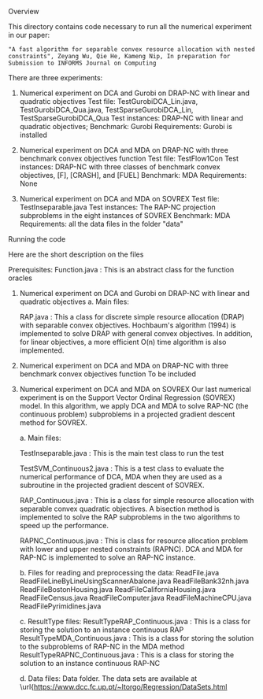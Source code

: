 Overview

This directory contains code necessary to run all the numerical experiment in our paper: 

	"A fast algorithm for separable convex resource allocation with nested constraints", Zeyang Wu, Qie He, Kameng Nip, In preparation for Submission to INFORMS Journal on Computing

There are three experiments:

1. Numerical experiment on DCA and Gurobi on DRAP-NC with linear and quadratic objectives
	Test file: TestGurobiDCA_Lin.java, TestGurobiDCA_Qua.java, TestSparseGurobiDCA_Lin, TestSparseGurobiDCA_Qua
	Test instances: DRAP-NC with linear and quadratic objectives;
	Benchmark: Gurobi
	Requirements: Gurobi is installed 

2. Numerical experiment on DCA and MDA on DRAP-NC with three benchmark convex objectives function
	Test file: TestFlow1Con
	Test instances: DRAP-NC with three classes of benchmark convex objectives, [F], [CRASH], and [FUEL]
	Benchmark: MDA
	Requirements: None

3. Numerical experiment on DCA and MDA on SOVREX 
	Test file: TestInseparable.java
	Test instances: The RAP-NC projection subproblems in the eight instances of SOVREX
	Benchmark: MDA
	Requirements: all the data files in the folder "data" 


Running the code

Here are the short description on the files

Prerequisites:
Function.java : This is an abstract class for the function oracles


1. Numerical experiment on DCA and Gurobi on DRAP-NC with linear and quadratic objectives
	a. Main files:

	RAP.java : This a class for discrete simple resource allocation (DRAP) with separable convex objectives. 
	Hochbaum's algorithm (1994) is implemented to solve DRAP with general convex objectives. 
	In addition, for linear objectives, a more efficient O(n) time algorithm is also implemented.


2. Numerical experiment on DCA and MDA on DRAP-NC with three benchmark convex objectives function
	To be included

3. Numerical experiment on DCA and MDA on SOVREX 
	Our last numerical experiment is on the Support Vector Ordinal Regression (SOVREX) model. In this algorithm, we apply DCA and MDA to solve RAP-NC (the continuous problem) subproblems in a projected gradient descent method for SOVREX. 

	

	a. Main files:

	TestInseparable.java :  This is the main test class to run the test

	TestSVM_Continuous2.java :  This is a test class to evaluate the numerical performance of DCA, MDA when they are used as a subroutine in the projected gradient descent of SOVREX.

	RAP_Continuous.java : This is a class for simple resource allocation with separable convex quadratic objectives. A bisection method is implemented to solve the RAP subproblems in the two algorithms to speed up the performance.

	RAPNC_Continuous.java : This is class for resource allocation problem with lower and upper nested constraints (RAPNC). DCA and MDA for RAP-NC is implemented to solve an RAP-NC instance.

	b. Files for reading and preprocessing the data:
	ReadFile.java
	ReadFileLineByLineUsingScannerAbalone.java
	ReadFileBank32nh.java
	ReadFileBostonHousing.java
	ReadFileCaliforniaHousing.java 
	ReadFileCensus.java 
	ReadFileComputer.java 
	ReadFileMachineCPU.java
	ReadFilePyrimidines.java		
		
	c. ResultType files: 
	ResultTypeRAP_Continuous.java : This is a class for storing the solution to an instance continuous RAP
	ResultTypeMDA_Continuous.java : This is a class for storing the solution to the subproblems of RAP-NC in the MDA method
	ResultTypeRAPNC_Continuous.java : This is a class for storing the solution to an instance continuous RAP-NC

	d. Data files:
	Data folder. The data sets are available at \url{https://www.dcc.fc.up.pt/~ltorgo/Regression/DataSets.html





